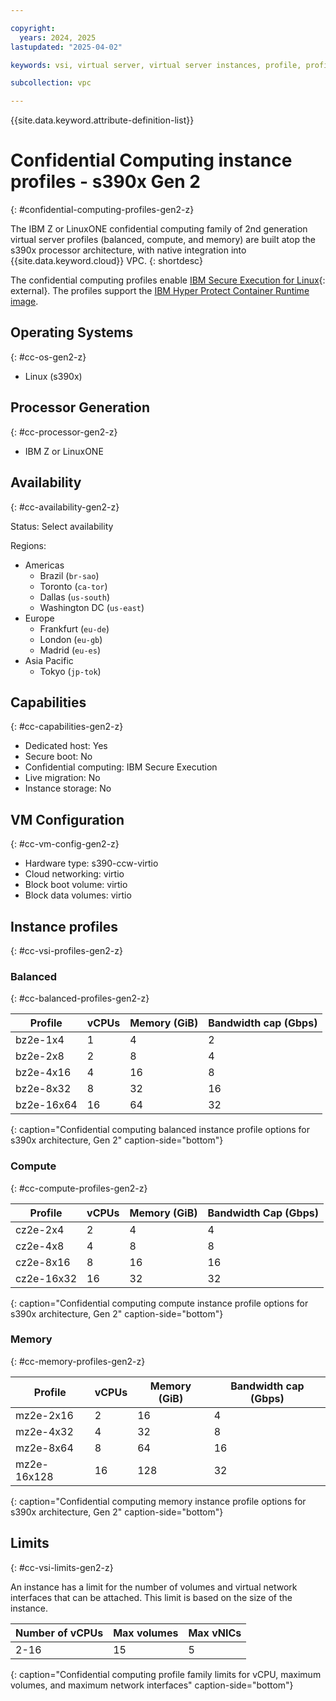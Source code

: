 ```yaml
---

copyright:
  years: 2024, 2025
lastupdated: "2025-04-02"

keywords: vsi, virtual server, virtual server instances, profile, profiles, balanced, compute, memory, gen 2, confidential computing, Hyper Protect, s390x architecture

subcollection: vpc

---
```


{{site.data.keyword.attribute-definition-list}}

# Confidential Computing instance profiles - s390x Gen 2
{: #confidential-computing-profiles-gen2-z}

The IBM Z or LinuxONE confidential computing family of 2nd generation virtual server profiles (balanced, compute, and memory) are built atop the s390x processor architecture, with native integration into {{site.data.keyword.cloud}} VPC.
{: shortdesc}

The confidential computing profiles enable [IBM Secure Execution for Linux](https://www.ibm.com/docs/en/linux-on-systems?topic=management-secure-execution){: external}. The profiles support the
[IBM Hyper Protect Container Runtime image](/docs/vpc?topic=vpc-vsabout-images#hyper-protect-runtime).


## Operating Systems
{: #cc-os-gen2-z}

- Linux (s390x)

## Processor Generation
{: #cc-processor-gen2-z}

- IBM Z or LinuxONE

## Availability
{: #cc-availability-gen2-z}

Status: Select availability

Regions:
- Americas
   - Brazil (`br-sao`)
   - Toronto (`ca-tor`)
   - Dallas (`us-south`)
   - Washington DC (`us-east`)
- Europe
   - Frankfurt (`eu-de`)
   - London (`eu-gb`)
   - Madrid (`eu-es`)
- Asia Pacific
   - Tokyo (`jp-tok`)

## Capabilities
{: #cc-capabilities-gen2-z}

- Dedicated host: Yes
- Secure boot: No
- Confidential computing: IBM Secure Execution
- Live migration: No
- Instance storage: No

## VM Configuration
{: #cc-vm-config-gen2-z}

- Hardware type: s390-ccw-virtio
- Cloud networking: virtio
- Block boot volume: virtio
- Block data volumes: virtio

## Instance profiles
{: #cc-vsi-profiles-gen2-z}

### Balanced
{: #cc-balanced-profiles-gen2-z}


| Profile    | vCPUs | Memory (GiB) | Bandwidth cap (Gbps) |
| ---------- | ----- | ------------ | -------------------- |
| bz2e-1x4   | 1     | 4            | 2                    |
| bz2e-2x8   | 2     | 8            | 4                    |
| bz2e-4x16  | 4     | 16           | 8                    |
| bz2e-8x32  | 8     | 32           | 16                   |
| bz2e-16x64 | 16    | 64           | 32                   |
{: caption="Confidential computing balanced instance profile options for s390x architecture, Gen 2" caption-side="bottom"}


### Compute
{: #cc-compute-profiles-gen2-z}


| Profile    | vCPUs | Memory (GiB) | Bandwidth Cap (Gbps) |
| ---------- | ----- | ------------ | -------------------- |
| cz2e-2x4   | 2     | 4            | 4                    |
| cz2e-4x8   | 4     | 8            | 8                    |
| cz2e-8x16  | 8     | 16           | 16                   |
| cz2e-16x32 | 16    | 32           | 32                   |
{: caption="Confidential computing compute instance profile options for s390x architecture, Gen 2" caption-side="bottom"}

### Memory
{: #cc-memory-profiles-gen2-z}

| Profile     | vCPUs | Memory (GiB) | Bandwidth cap (Gbps) |
| ----------- | ----- | ------------ | -------------------- |
| mz2e-2x16   | 2     | 16           | 4                    |
| mz2e-4x32   | 4     | 32           | 8                    |
| mz2e-8x64   | 8     | 64           | 16                   |
| mz2e-16x128 | 16    | 128          | 32                   |
{: caption="Confidential computing memory instance profile options for s390x architecture, Gen 2" caption-side="bottom"}

## Limits
{: #cc-vsi-limits-gen2-z}

An instance has a limit for the number of volumes and virtual network interfaces that can be
attached. This limit is based on the size of the instance.

| Number of vCPUs | Max volumes | Max vNICs |
| --------------- | ----------- | --------- |
| 2-16            | 15          | 5         |
{: caption="Confidential computing profile family limits for vCPU, maximum volumes, and maximum network interfaces" caption-side="bottom"}
